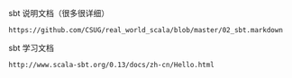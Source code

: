 sbt 说明文档（很多很详细）

```
https://github.com/CSUG/real_world_scala/blob/master/02_sbt.markdown
```


sbt 学习文档

```
http://www.scala-sbt.org/0.13/docs/zh-cn/Hello.html

```

